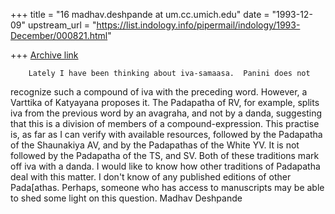 +++
title = "16 madhav.deshpande at um.cc.umich.edu"
date = "1993-12-09"
upstream_url = "https://list.indology.info/pipermail/indology/1993-December/000821.html"

+++
[Archive link](https://list.indology.info/pipermail/indology/1993-December/000821.html)

        Lately I have been thinking about iva-samaasa.  Panini does not
recognize such a compound of iva with the preceding word.  However, a Varttika
of Katyayana proposes it. 
        The Padapatha of RV, for example, splits iva from the previous
word by an avagraha, and not by a danda, suggesting that this is a division
of members of a compound-expression.  This practise is, as far as I can
verify with available resources, followed by the Padapatha of the Shaunakiya
AV, and by the Padapathas of the White YV.  It is not followed by the 
Padapatha of the TS, and SV.  Both of these traditions mark off iva with
a danda.
        I would like to know how other traditions of Padapatha deal
with this matter.  I don't know of any published editions of other
Pada[athas.  Perhaps, someone who has access to manuscripts may be
able to shed some light on this question.
        Madhav Deshpande





